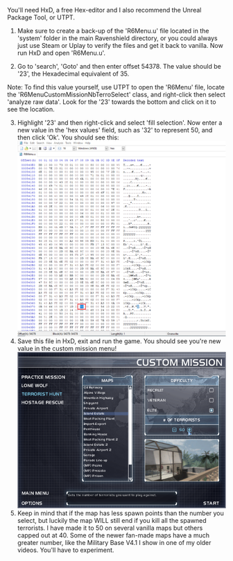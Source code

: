 You'll need HxD, a free Hex-editor and I also recommend the Unreal Package Tool, or UTPT.

1. Make sure to create a back-up of the 'R6Menu.u' file located in the 'system' folder in the main Ravenshield directory, or you could always just use Steam or Uplay to verify the files and get it back to vanilla. Now run HxD and open 'R6Menu.u'.

2. Go to 'search', 'Goto' and then enter offset 54378. The value should be '23', the Hexadecimal equivalent of 35.

Note: To find this value yourself, use UTPT to open the 'R6Menu' file, locate the 'R6MenuCustomMissionNbTerroSelect' class, and right-click then select 'analyze raw data'. Look for the '23' towards the bottom and click on it to see the location.

3. Highlight '23' and then right-click and select 'fill selection'. Now enter a new value in the 'hex values' field, such as '32' to represent 50, and then click 'Ok'. You should see this:  
![HxD](HxD01.png)  
4. Save this file in HxD, exit and run the game. You should see you're new value in the custom mission menu!  
![Custom Mission Menu](CustomMission50Hack.png)  
5. Keep in mind that if the map has less spawn points than the number you select, but luckily the map WILL still end if you kill all the spawned terrorists. I have made it to 50 on several vanilla maps but others capped out at 40. Some of the newer fan-made maps have a much greater number, like the Military Base V4.1 I show in one of my older videos. You'll have to experiment.  





